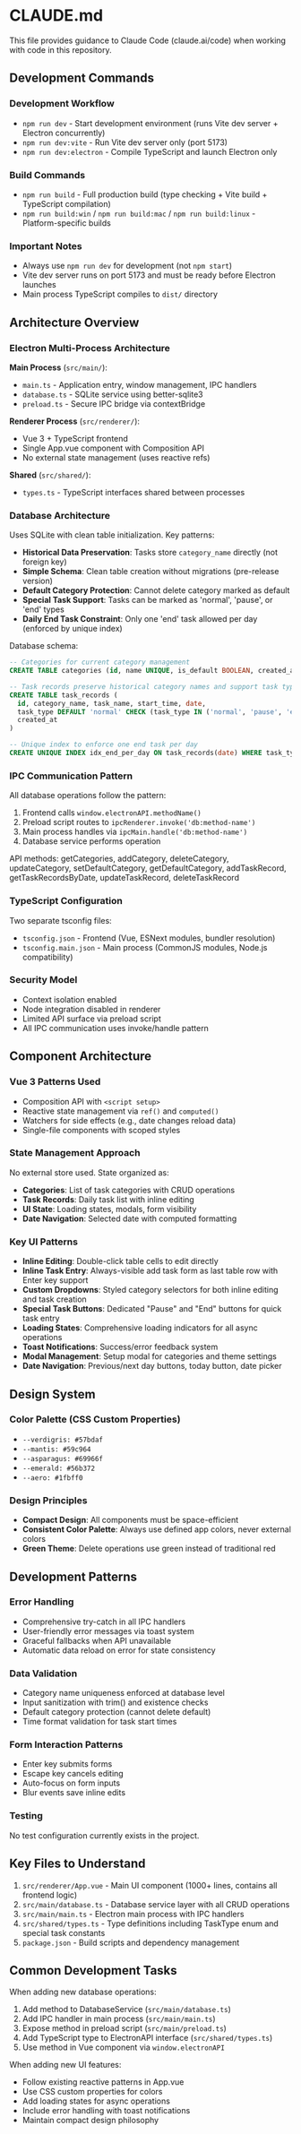 # CLAUDE.md

This file provides guidance to Claude Code (claude.ai/code) when working with code in this repository.

## Development Commands

### Development Workflow

- `npm run dev` - Start development environment (runs Vite dev server + Electron concurrently)
- `npm run dev:vite` - Run Vite dev server only (port 5173)
- `npm run dev:electron` - Compile TypeScript and launch Electron only

### Build Commands

- `npm run build` - Full production build (type checking + Vite build + TypeScript compilation)
- `npm run build:win` / `npm run build:mac` / `npm run build:linux` - Platform-specific builds

### Important Notes

- Always use `npm run dev` for development (not `npm start`)
- Vite dev server runs on port 5173 and must be ready before Electron launches
- Main process TypeScript compiles to `dist/` directory

## Architecture Overview

### Electron Multi-Process Architecture

**Main Process** (`src/main/`):

- `main.ts` - Application entry, window management, IPC handlers
- `database.ts` - SQLite service using better-sqlite3
- `preload.ts` - Secure IPC bridge via contextBridge

**Renderer Process** (`src/renderer/`):

- Vue 3 + TypeScript frontend
- Single App.vue component with Composition API
- No external state management (uses reactive refs)

**Shared** (`src/shared/`):

- `types.ts` - TypeScript interfaces shared between processes

### Database Architecture

Uses SQLite with clean table initialization. Key patterns:

- **Historical Data Preservation**: Tasks store `category_name` directly (not foreign key)
- **Simple Schema**: Clean table creation without migrations (pre-release version)
- **Default Category Protection**: Cannot delete category marked as default
- **Special Task Support**: Tasks can be marked as 'normal', 'pause', or 'end' types
- **Daily End Task Constraint**: Only one 'end' task allowed per day (enforced by unique index)

Database schema:

```sql
-- Categories for current category management
CREATE TABLE categories (id, name UNIQUE, is_default BOOLEAN, created_at)

-- Task records preserve historical category names and support task types
CREATE TABLE task_records (
  id, category_name, task_name, start_time, date, 
  task_type DEFAULT 'normal' CHECK (task_type IN ('normal', 'pause', 'end')),
  created_at
)

-- Unique index to enforce one end task per day
CREATE UNIQUE INDEX idx_end_per_day ON task_records(date) WHERE task_type = 'end'
```

### IPC Communication Pattern

All database operations follow the pattern:

1. Frontend calls `window.electronAPI.methodName()`
2. Preload script routes to `ipcRenderer.invoke('db:method-name')`
3. Main process handles via `ipcMain.handle('db:method-name')`
4. Database service performs operation

API methods: getCategories, addCategory, deleteCategory, updateCategory, setDefaultCategory, getDefaultCategory, addTaskRecord, getTaskRecordsByDate, updateTaskRecord, deleteTaskRecord

### TypeScript Configuration

Two separate tsconfig files:

- `tsconfig.json` - Frontend (Vue, ESNext modules, bundler resolution)
- `tsconfig.main.json` - Main process (CommonJS modules, Node.js compatibility)

### Security Model

- Context isolation enabled
- Node integration disabled in renderer
- Limited API surface via preload script
- All IPC communication uses invoke/handle pattern

## Component Architecture

### Vue 3 Patterns Used

- Composition API with `<script setup>`
- Reactive state management via `ref()` and `computed()`
- Watchers for side effects (e.g., date changes reload data)
- Single-file components with scoped styles

### State Management Approach

No external store used. State organized as:

- **Categories**: List of task categories with CRUD operations
- **Task Records**: Daily task list with inline editing
- **UI State**: Loading states, modals, form visibility
- **Date Navigation**: Selected date with computed formatting

### Key UI Patterns

- **Inline Editing**: Double-click table cells to edit directly
- **Inline Task Entry**: Always-visible add task form as last table row with Enter key support
- **Custom Dropdowns**: Styled category selectors for both inline editing and task creation
- **Special Task Buttons**: Dedicated "Pause" and "End" buttons for quick task entry
- **Loading States**: Comprehensive loading indicators for all async operations
- **Toast Notifications**: Success/error feedback system
- **Modal Management**: Setup modal for categories and theme settings
- **Date Navigation**: Previous/next day buttons, today button, date picker

## Design System

### Color Palette (CSS Custom Properties)

- `--verdigris: #57bdaf`
- `--mantis: #59c964`
- `--asparagus: #69966f`
- `--emerald: #56b372`
- `--aero: #1fbff0`

### Design Principles

- **Compact Design**: All components must be space-efficient
- **Consistent Color Palette**: Always use defined app colors, never external colors
- **Green Theme**: Delete operations use green instead of traditional red

## Development Patterns

### Error Handling

- Comprehensive try-catch in all IPC handlers
- User-friendly error messages via toast system
- Graceful fallbacks when API unavailable
- Automatic data reload on error for state consistency

### Data Validation

- Category name uniqueness enforced at database level
- Input sanitization with trim() and existence checks
- Default category protection (cannot delete default)
- Time format validation for task start times

### Form Interaction Patterns

- Enter key submits forms
- Escape key cancels editing
- Auto-focus on form inputs
- Blur events save inline edits

### Testing

No test configuration currently exists in the project.

## Key Files to Understand

1. `src/renderer/App.vue` - Main UI component (1000+ lines, contains all frontend logic)
2. `src/main/database.ts` - Database service layer with all CRUD operations
3. `src/main/main.ts` - Electron main process with IPC handlers
4. `src/shared/types.ts` - Type definitions including TaskType enum and special task constants
5. `package.json` - Build scripts and dependency management

## Common Development Tasks

When adding new database operations:

1. Add method to DatabaseService (`src/main/database.ts`)
2. Add IPC handler in main process (`src/main/main.ts`)
3. Expose method in preload script (`src/main/preload.ts`)
4. Add TypeScript type to ElectronAPI interface (`src/shared/types.ts`)
5. Use method in Vue component via `window.electronAPI`

When adding new UI features:

- Follow existing reactive patterns in App.vue
- Use CSS custom properties for colors
- Add loading states for async operations
- Include error handling with toast notifications
- Maintain compact design philosophy